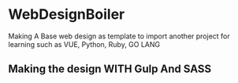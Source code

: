 # WebDesignBoiler
Making A Base web design as template to import another project for learning such as VUE, Python, Ruby, GO LANG

## Making the design WITH Gulp And SASS
